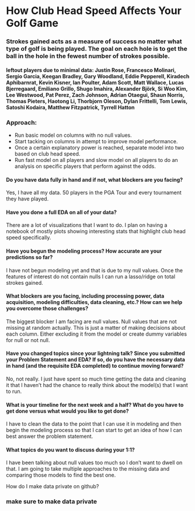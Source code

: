 # How Club Head Speed Affects Your Golf Game


### Strokes gained acts as a measure of success no matter what type of golf is being played. The goal on each hole is to get the ball in the hole in the fewest number of strokes possible. 




#### leftout players due to minimal data: Justin Rose, Francesco Molinari, Sergio Garcia, Keegan Bradley, Gary Woodland, Eddie Pepperell, Kiradech Aphibarnrat, Kevin Kisner, Ian Poulter, Adam Scott, Matt Wallace, Lucas Bjerregaard, Emiliano Grillo, Shugo Imahira, Alexander Björk, Si Woo Kim, Lee Westwood, Pat Perez, Zach Johnson, Adrian Otaegui, Shaun Norris, Thomas Pieters, Haotong Li, Thorbjorn Oleson, Dylan Frittelli, Tom Lewis, Satoshi Kodaira, Matthew Fitzpatrick, Tyrrell Hatton


### Approach:
   - Run basic model on columns with no null values.
   - Start tacking on columns in attempt to improve model performance.
   - Once a certain explanatory power is reached, separate model into two based on club head speed.
   - Run fast model on all players and slow model on all players to do an analysis on specific players that perform against the odds.



#### Do you have data fully in hand and if not, what blockers are you facing?
Yes, I have all my data. 50 players in the PGA Tour and every tournament they have played. 

#### Have you done a full EDA on all of your data?
There are a lot of visualizations that I want to do. I plan on having a notebook of mostly plots showing interesting stats that highlight club head speed specifically.

#### Have you begun the modeling process? How accurate are your predictions so far?
I have not begun modeling yet and that is due to my null values. Once the features of interest do not contain nulls I can run a lasso/ridge on total strokes gained.

#### What blockers are you facing, including processing power, data acquisition, modeling difficulties, data cleaning, etc.? How can we help you overcome those challenges?
The biggest blocker I am facing are null values. Null values that are not missing at random actually. This is just a matter of making decisions about each column. Either excluding it from the model or create dummy variables for null or not null.

#### Have you changed topics since your lightning talk? Since you submitted your Problem Statement and EDA? If so, do you have the necessary data in hand (and the requisite EDA completed) to continue moving forward?
No, not really. I just have spent so much time getting the data and cleaning it that I haven’t had the chance to really think about the model(s) that I want to run.

#### What is your timeline for the next week and a half? What do you have to get done versus what would you like to get done?
I have to clean the data to the point that I can use it in modeling and then begin the modeling process so that I can start to get an idea of how I can best answer the problem statement. 

#### What topics do you want to discuss during your 1:1?
I have been talking about null values too much so I don’t want to dwell on that. I am going to take multiple approaches to the missing data and comparing those models to find the best one. 

How do I make data private on github?




### make sure to make data private
